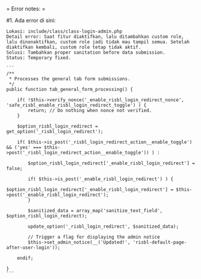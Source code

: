 = Error notes: =

#1. Ada error di sini:

    Lokasi: include/class/class-login-admin.php
    Detail error: Saat fitur diaktifkan, lalu ditambahkan custom role, lalu dinonaktifkan, custom role jadi tidak mau tampil semua. Setelah diaktifkan kembali, custom role tetap tidak aktif.
    Solusi: Tambahkan proper sanitation before data submission.
    Status: Temporary fixed.

    ```
    /**
     * Processes the general tab form submissions.
     */
    public function tab_general_form_processing() {

        if( !$this->verify_nonce('_enable_risbl_login_redirect_nonce', 'safe_risbl_enable_risbl_login_redirect_toggle') ) {
            return; // Do nothing when nonce not verified.
        }

        $option_risbl_login_redirect = get_option('_risbl_login_redirect');
        
        if( $this->is_post('_risbl_login_redirect_action__enable_toggle') && ('yes' === $this->post('_risbl_login_redirect_action__enable_toggle')) ) : 

            $option_risbl_login_redirect['_enable_risbl_login_redirect'] = false;

            if( $this->is_post('_enable_risbl_login_redirect') ) {
                $option_risbl_login_redirect['_enable_risbl_login_redirect'] = $this->post('_enable_risbl_login_redirect');
            }

            $sanitized_data = array_map('sanitize_text_field', $option_risbl_login_redirect);

            update_option('_risbl_login_redirect', $sanitized_data);

            // Trigger a flag for displaying the admin notice
            $this->set_admin_notice(__('Updated!', 'risbl-default-page-after-user-login'));

        endif;

    }
    ```